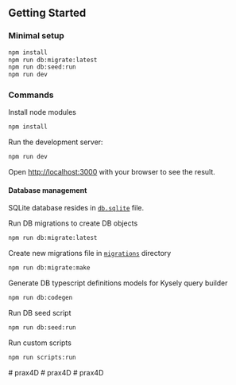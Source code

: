 ## Getting Started

### Minimal setup

```bash
npm install
npm run db:migrate:latest
npm run db:seed:run
npm run dev
```

### Commands

Install node modules

```bash
npm install
```

Run the development server:

```bash
npm run dev
```

Open [http://localhost:3000](http://localhost:3000) with your browser to see the result.

#### Database management

SQLite database resides in [`db.sqlite`](db.sqlite) file.

Run DB migrations to create DB objects

```bash
npm run db:migrate:latest
```

Create new migrations file in [`migrations`](migrations) directory

```bash
npm run db:migrate:make
```

Generate DB typescript definitions models for Kysely query builder

```bash
npm run db:codegen
```

Run DB seed script

```bash
npm run db:seed:run
```

Run custom scripts

```bash
npm run scripts:run
```
#   p r a x 4 D  
 #   p r a x 4 D  
 #   p r a x 4 D  
 